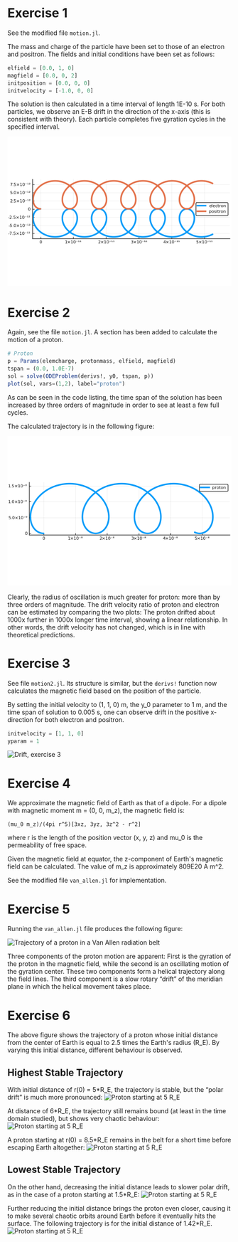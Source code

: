 Exercise 1
==========
See the modified file `motion.jl`.

The mass and charge of the particle have been set to those of an electron
and positron. The fields and initial conditions have been set as follows:
```julia
elfield = [0.0, 1, 0]
magfield = [0.0, 0, 2]
initposition = [0.0, 0, 0]
initvelocity = [-1.0, 0, 0]
```

The solution is then calculated in a time interval of length 1E-10 s.
For both particles, we observe an E-B drift in the direction of the x-axis
(this is consistent with theory).
Each particle completes five gyration cycles in the specified interval.

![Electron and positron drift](img/epdrift.png)

Exercise 2
==========
Again, see the file `motion.jl`. A section has been added to calculate
the motion of a proton.
```julia
# Proton
p = Params(elemcharge, protonmass, elfield, magfield)
tspan = (0.0, 1.0E-7)
sol = solve(ODEProblem(derivs!, y0, tspan, p))
plot(sol, vars=(1,2), label="proton")
```

As can be seen in the code listing, the time span of the solution
has been increased by three orders of magnitude in order to see
at least a few full cycles.

The calculated trajectory is in the following figure:

![Proton drift](img/protondrift.png)

Clearly, the radius of oscillation is much greater for proton: more than
by three orders of magnitude.
The drift velocity ratio of proton and electron can be estimated
by comparing the two plots: The proton drifted about 1000x further
in 1000x longer time interval, showing a linear relationship.
In other words, the drift velocity has not changed, which is in line
with theoretical predictions.

Exercise 3
==========
See file `motion2.jl`. Its structure is similar, but the `derivs!`
function now calculates the magnetic field based on the position
of the particle.

By setting the initial velocity to (1, 1, 0) m, the y_0 parameter
to 1 m, and the time span of solution to 0.005 s, one can observe
drift in the positive x-direction for both electron and positron.

```julia
initvelocity = [1, 1, 0]
yparam = 1
````
![Drift, exercise 3](img/drift3.png)

Exercise 4
==========
We approximate the magnetic field of Earth as that of a dipole.
For a dipole with magnetic moment m = (0, 0, m_z), the magnetic
field is:
```
(mu_0 m_z)/(4pi r^5)[3xz, 3yz, 3z^2 - r^2]
```
where r is the length of the position vector (x, y, z) and mu_0
is the permeability of free space.

Given the magnetic field at equator, the z-component of Earth's
magnetic field can be calculated. The value of m_z is
approximately 809E20 A m^2.

See the modified file `van_allen.jl` for implementation.

Exercise 5
==========
Running the `van_allen.jl` file produces the following figure:

![Trajectory of a proton in a Van Allen radiation belt](img/van-allen2.png)

Three components of the proton motion are apparent:
First is the gyration of the proton in the magnetic field,
while the second is an oscillating motion of the gyration center.
These two components form a helical trajectory along the field lines.
The third component is a slow rotary “drift” of the meridian plane in which
the helical movement takes place.

Exercise 6
==========
The above figure shows the trajectory of a proton whose initial distance
from the center of Earth is equal to 2.5 times the Earth's radius (R_E).
By varying this initial distance, different behaviour is observed.

Highest Stable Trajectory
-------------------------
With initial distance of r(0) = 5*R_E, the trajectory is stable, but the
“polar drift” is much more pronounced:
![Proton starting at 5 R_E](img/van-allen-5ra.png)

At distance of 6*R_E, the trajectory still remains bound (at least in the
time domain studied), but shows very chaotic behaviour:
![Proton starting at 5 R_E](img/van-allen-6ra.png)

A proton starting at r(0) = 8.5*R_E remains in the belt for a short time
before escaping Earth altogether:
![Proton starting at 5 R_E](img/van-allen-8.5ra.png)

Lowest Stable Trajectory
------------------------
On the other hand, decreasing the initial distance leads to slower polar
drift, as in the case of a proton starting at 1.5*R_E:
![Proton starting at 5 R_E](img/van-allen-1.5ra.png)

Further reducing the initial distance brings the proton even closer,
causing it to make several chaotic orbits around Earth before it eventually
hits the surface. The following trajectory is for the initial
distance of 1.42*R_E.
![Proton starting at 5 R_E](img/van-allen-1.42ra.png)